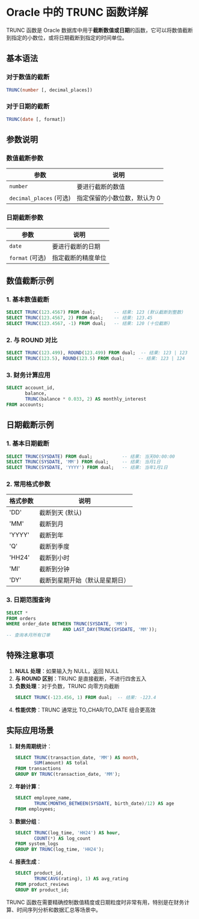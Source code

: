 # Oracle 中的 TRUNC 函数详解

TRUNC 函数是 Oracle 数据库中用于**截断数值或日期**的函数，它可以将数值截断到指定的小数位，或将日期截断到指定的时间单位。

## 基本语法

### 对于数值的截断
```sql
TRUNC(number [, decimal_places])
```

### 对于日期的截断
```sql
TRUNC(date [, format])
```

## 参数说明

### 数值截断参数
| 参数 | 说明 |
|------|------|
| `number` | 要进行截断的数值 |
| `decimal_places` (可选) | 指定保留的小数位数，默认为 0 |

### 日期截断参数
| 参数 | 说明 |
|------|------|
| `date` | 要进行截断的日期 |
| `format` (可选) | 指定截断的精度单位 |

## 数值截断示例

### 1. 基本数值截断
```sql
SELECT TRUNC(123.4567) FROM dual;       -- 结果: 123 (默认截断到整数)
SELECT TRUNC(123.4567, 2) FROM dual;    -- 结果: 123.45
SELECT TRUNC(123.4567, -1) FROM dual;   -- 结果: 120 (十位截断)
```

### 2. 与 ROUND 对比
```sql
SELECT TRUNC(123.499), ROUND(123.499) FROM dual;  -- 结果: 123 | 123
SELECT TRUNC(123.5), ROUND(123.5) FROM dual;     -- 结果: 123 | 124
```

### 3. 财务计算应用
```sql
SELECT account_id,
       balance,
       TRUNC(balance * 0.033, 2) AS monthly_interest
FROM accounts;
```

## 日期截断示例

### 1. 基本日期截断
```sql
SELECT TRUNC(SYSDATE) FROM dual;           -- 结果: 当天00:00:00
SELECT TRUNC(SYSDATE, 'MM') FROM dual;     -- 结果: 当月1日
SELECT TRUNC(SYSDATE, 'YYYY') FROM dual;   -- 结果: 当年1月1日
```

### 2. 常用格式参数
| 格式参数 | 说明 |
|----------|------|
| 'DD' | 截断到天 (默认) |
| 'MM' | 截断到月 |
| 'YYYY' | 截断到年 |
| 'Q' | 截断到季度 |
| 'HH24' | 截断到小时 |
| 'MI' | 截断到分钟 |
| 'DY' | 截断到星期开始（默认是星期日） |

### 3. 日期范围查询
```sql
SELECT *
FROM orders
WHERE order_date BETWEEN TRUNC(SYSDATE, 'MM') 
                     AND LAST_DAY(TRUNC(SYSDATE, 'MM'));
-- 查询本月所有订单
```

## 特殊注意事项

1. **NULL 处理**：如果输入为 NULL，返回 NULL
2. **与 ROUND 区别**：TRUNC 是直接截断，不进行四舍五入
3. **负数处理**：对于负数，TRUNC 向零方向截断
   ```sql
   SELECT TRUNC(-123.456, 1) FROM dual;  -- 结果: -123.4
   ```
4. **性能优势**：TRUNC 通常比 TO_CHAR/TO_DATE 组合更高效

## 实际应用场景

1. **财务周期统计**：
   ```sql
   SELECT TRUNC(transaction_date, 'MM') AS month,
          SUM(amount) AS total
   FROM transactions
   GROUP BY TRUNC(transaction_date, 'MM');
   ```

2. **年龄计算**：
   ```sql
   SELECT employee_name,
          TRUNC(MONTHS_BETWEEN(SYSDATE, birth_date)/12) AS age
   FROM employees;
   ```

3. **数据分组**：
   ```sql
   SELECT TRUNC(log_time, 'HH24') AS hour,
          COUNT(*) AS log_count
   FROM system_logs
   GROUP BY TRUNC(log_time, 'HH24');
   ```

4. **报表生成**：
   ```sql
   SELECT product_id,
          TRUNC(AVG(rating), 1) AS avg_rating
   FROM product_reviews
   GROUP BY product_id;
   ```

TRUNC 函数在需要精确控制数值精度或日期粒度时非常有用，特别是在财务计算、时间序列分析和数据汇总等场景中。